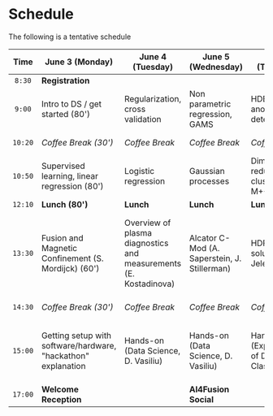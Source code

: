 # Schedule

The following is a tentative schedule

| Time   | **June 3 (Monday)**                     | **June 4 (Tuesday)**             | **June 5 (Wednesday)**        | **June 6 (Thursday)**             | **June 7 (Friday)**                      | **June 10 (Monday)**                    | **June 11 (Tuesday)**                 | **June 12 (Wednesday)**               | **June 13 (Thursday)**               | **June 14 (Friday)**                     |
|:------:|------------------------------------------|----------------------------------|-------------------------------|-----------------------------------|------------------------------------------|------------------------------------------|---------------------------------------|---------------------------------------|---------------------------------------|------------------------------------------|
| `8:30` | **Registration**                         |                                  |                               |                                   |                                          |                                          |                                       |                                       |                                       |                                          |
| `9:00` | Intro to DS / get started (80')      | Regularization, cross validation    | Non parametric regression, GAMS | HDBSCAN, anomaly detection     | Supervised learning, decision trees, XGBoost            | CNN            | Intro to generative AI          |  Intro to UQ         | Optimization         | Reinforcement Learning            |
| `10:20`| *Coffee Break (30')*                     | *Coffee Break*                   | *Coffee Break*               | *Coffee Break*                   | *Coffee Break*                          | *Coffee Break*                          | *Coffee Break*                       | *Coffee Break*                       | *Coffee Break*                       | *Coffee Break*                          |
| `10:50`| Supervised learning, linear regression (80')      | Logistic regression    | Gaussian processes | Dimensionality reduction, clustering, K-M++     | Intro to Deep Learning            |  GNN            | Intro to Normalizing Flows         |  Bayesian Neural Network         |  Optimization        | Reinforcement Learning            |
| `12:10`| **Lunch (80')**                          | **Lunch**                        | **Lunch**                     | **Lunch**                         | **Lunch**                                | **Lunch**                                | **Lunch**                            | **Lunch**                            | **Lunch**                            | **Lunch**                                |
| `13:30`| Fusion and Magnetic Confinement (S. Mordijck) (60')    | Overview of plasma diagnostics and measurements  (E. Kostadinova)    | Alcator C-Mod (A. Saperstein, J. Stillerman)| HDF group solution (A. Jelenak)  | Fusion Pilot Plants (S. Diem) | Making plasma science open (N. Murphy)  | Managing Data: Why it matters, when it is important, and how to do it (N. Cummings)        | DIII-D ML/AI perspective (B. Sammuli)           | Data-mining the tokamak density limit (A. Maris)          | Group presentations ("hackathon")                    |
| `14:30`| *Coffee Break (30')*                     | *Coffee Break*                   | *Coffee Break*               | *Coffee Break*                   | *Coffee Break*                          | *Coffee Break*                          | *Coffee Break*                       | *Coffee Break*                       | *Coffee Break*                       | *Coffee Break*                          |
| `15:00`| Getting setup with software/hardware, "hackathon" explanation   | Hands-on (Data Science, D. Vasiliu)                         | Hands-on (Data Science, D. Vasiliu)                    | Hands-on (Explanation of Dataset), Classification)                        | Hands-on (Classification)                                  | Hands-on   (Explanation of Dataset (S. Mordijck), Regression)                               | Hands-on  (Regression)                           | Hands-on (Data Science) / Lecture (S. Mordijck)                           | Hands-on (Data Science) / Lecture (S. Mordijck)                            | Group presentations ("hackathon")                    |
| `17:00`| **Welcome Reception**               |     | **Al4Fusion Social**             |                             |                                   |                                          |                                          | **AI4Fusion Social**                  |                                                                              | **Closing remarks**                      |
